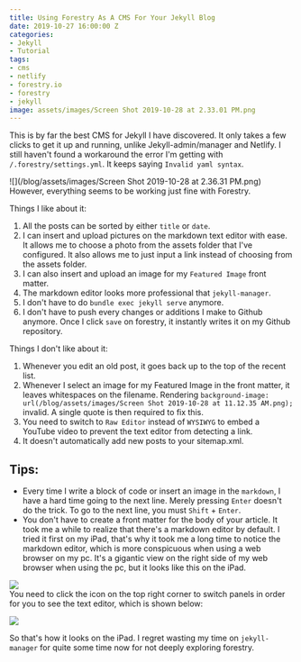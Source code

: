 ```yaml
---
title: Using Forestry As A CMS For Your Jekyll Blog
date: 2019-10-27 16:00:00 Z
categories:
- Jekyll
- Tutorial
tags:
- cms
- netlify
- forestry.io
- forestry
- jekyll
image: assets/images/Screen Shot 2019-10-28 at 2.33.01 PM.png
---
```


This is by far the best CMS for Jekyll I have discovered. It only takes a few clicks to get it up and running, unlike Jekyll-admin/manager and Netlify. I still haven't found a workaround the error I'm getting with `/.forestry/settings.yml`. It keeps saying `Invalid yaml syntax`.

![](/blog/assets/images/Screen Shot 2019-10-28 at 2.36.31 PM.png)  
However, everything seems to be working just fine with Forestry.

Things I like about it:

1. All the posts can be sorted by either `title` or `date`.
2. I can insert and upload pictures on the markdown text editor with ease. It allows me to choose a photo from the assets folder that I've configured. It also allows me to just input a link instead of choosing from the assets folder.
3. I can also insert and upload an image for my `Featured Image` front matter.
4. The markdown editor looks more professional that `jekyll-manager`.
5. I don't have to do `bundle exec jekyll serve` anymore.
6. I don't have to push every changes or additions I make to Github anymore. Once I click `save` on forestry, it instantly writes it on my Github repository.

Things I don't like about it:

1. Whenever you edit an old post, it goes back up to the top of the recent list.
2. Whenever I select an image for my Featured Image in the front matter, it leaves whitespaces on the filename. Rendering `background-image: url(/blog/assets/images/Screen Shot 2019-10-28 at 11.12.35 AM.png);` invalid. A single quote is then required to fix this.
3. You need to switch to `Raw Editor` instead of `WYSIWYG` to embed a YouTube video to prevent the text editor from detecting a link.
4. It doesn't automatically add new posts to your sitemap.xml.

## Tips:

* Every time I write a block of code or insert an image in the `markdown`, I have a hard time going to the next line. Merely pressing `Enter` doesn't do the trick. To go to the next line, you must `Shift` + `Enter`.
* You don't have to create a front matter for the body of your article. It took me a while to realize that there's a markdown editor by default. I tried it first on my iPad, that's why it took me a long time to notice the markdown editor, which is more conspicuous when using a web browser on my pc. It's a gigantic view on the right side of my web browser when using the pc, but it looks like this on the iPad.

![](/blog/assets/images/F81E8C91-8257-430E-A75A-562F33452CBF.jpeg)  
You need to click the icon on the top right corner to switch panels in order for you to see the text editor, which is shown below:

  
![](/blog/assets/images/7CFB1A72-88DA-4872-A596-3FD5804C40A4.jpeg)

So that's how it looks on the iPad. I regret wasting my time on `jekyll-manager` for quite some time now for not deeply exploring forestry.
